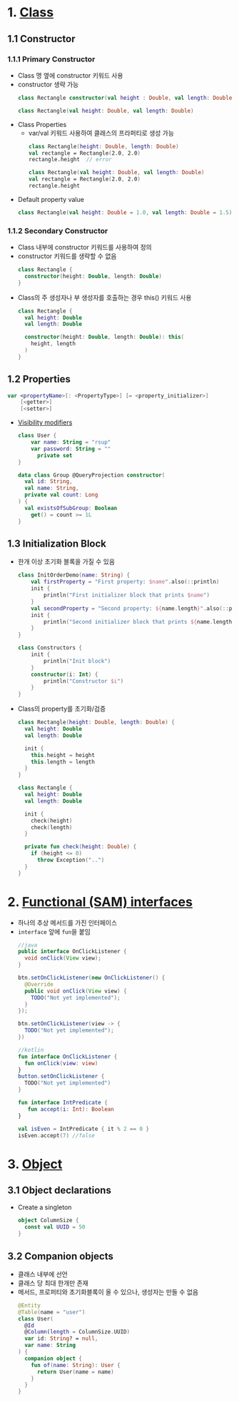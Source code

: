 # 1. [Class](https://kotlinlang.org/docs/classes.html)
## 1.1 Constructor
### 1.1.1 Primary Constructor
- Class 명 옆에 constructor 키워드 사용
- constructor 생략 가능
  ```kotlin
  class Rectangle constructor(val height : Double, val length: Double)

  class Rectangle(val height: Double, val length: Double)
  ```
- Class Properties
  + var/val 키워드 사용하여 클래스의 프라퍼티로 생성 가능
    ```kotlin
    class Rectangle(height: Double, length: Double)
    val rectangle = Rectangle(2.0, 2.0)
    rectangle.height  // error
    ```
    ```kotlin
    class Rectangle(val height: Double, val length: Double)
    val rectangle = Rectangle(2.0, 2.0)
    rectangle.height
    ```
- Default property value
  ```kotlin
  class Rectangle(val height: Double = 1.0, val length: Double = 1.5)
  ```

### 1.1.2 Secondary Constructor
- Class 내부에 constructor 키워드를 사용하여 정의
- constructor 키워드를 생략할 수 없음
  ```kotlin
  class Rectangle {
    constructor(height: Double, length: Double)
  }
  ```
- Class의 주 생성자나 부 생성자를 호출하는 경우 this() 키워드 사용
  ```kotlin
  class Rectangle {
    val height: Double
    val length: Double

    constructor(height: Double, length: Double): this(
      height, length
    )
  }
  ```

## 1.2 Properties
```kotlin
var <propertyName>[: <PropertyType>] [= <property_initializer>]
    [<getter>]
    [<setter>]
```
- [Visibility modifiers](https://kotlinlang.org/docs/visibility-modifiers.html)
  ```kotlin
  class User {
      var name: String = "rsup"
      var password: String = ""
        private set
  }
  ```
  ```kotlin
  data class Group @QueryProjection constructor(
    val id: String,
    val name: String,
    private val count: Long
  ) {
    val existsOfSubGroup: Boolean
      get() = count >= 1L
  }
  ```

## 1.3 Initialization Block
- 한개 이상 초기화 블록을 가질 수 있음
  ```kotlin
  class InitOrderDemo(name: String) {
      val firstProperty = "First property: $name".also(::println)
      init {
          println("First initializer block that prints $name")
      }
      val secondProperty = "Second property: ${name.length}".also(::println)
      init {
          println("Second initializer block that prints ${name.length}")
      }
  }
  ```
  ```kotlin
  class Constructors {
      init {
          println("Init block")
      }
      constructor(i: Int) {
          println("Constructor $i")
      }
  }
  ```
- Class의 property를 초기화/검증
  ```kotlin
  class Rectangle(height: Double, length: Double) {
    val height: Double
    val length: Double

    init {
      this.height = height
      this.length = length
    }
  }
  ```
  ```kotlin
  class Rectangle {
    val height: Double
    val length: Double

    init {
      check(height)
      check(length)
    }

    private fun check(height: Double) {
      if (height <= 0)
        throw Exception("..")
    }
  }
  ```

# 2. [Functional (SAM) interfaces](https://kotlinlang.org/docs/fun-interfaces.html#sam-conversions)
- 하나의 추상 메서드를 가진 인터페이스
- `interface` 앞에 `fun`을 붙임
  ```java
  //java
  public interface OnClickListener {
    void onClick(View view);
  }

  btn.setOnClickListener(new OnClickListener() {
    @Override
    public void onClick(View view) {
      TODO("Not yet implemented");
    }
  });

  btn.setOnClickListener(view -> {
    TODO("Not yet implemented");
  })
  ```
  ```kotlin
  //kotlin
  fun interface OnClickListener {
    fun onClick(view: view)
  }
  button.setOnClickListener {
    TODO("Not yet implemented")
  }
  ```
  ```kotlin
  fun interface IntPredicate {
     fun accept(i: Int): Boolean
  }

  val isEven = IntPredicate { it % 2 == 0 }
  isEven.accept(7) //false
  ```

# 3. [Object](https://kotlinlang.org/docs/object-declarations.html)
## 3.1 Object declarations
- Create a singleton
  ```kotlin
  object ColumnSize {
    const val UUID = 50
  }
  ```
## 3.2 Companion objects
- 클래스 내부에 선언
- 클래스 당 최대 한개만 존재
- 메서드, 프로퍼티와 초기화블록이 올 수 있으나, 생성자는 만들 수 없음
  ```kotlin 
  @Entity
  @Table(name = "user")
  class User(
    @Id
    @Column(length = ColumnSize.UUID)
    var id: String? = null,
    var name: String
  ) {
    companion object {
      fun of(name: String): User {
        return User(name = name)
      }
    }
  }
  ```
